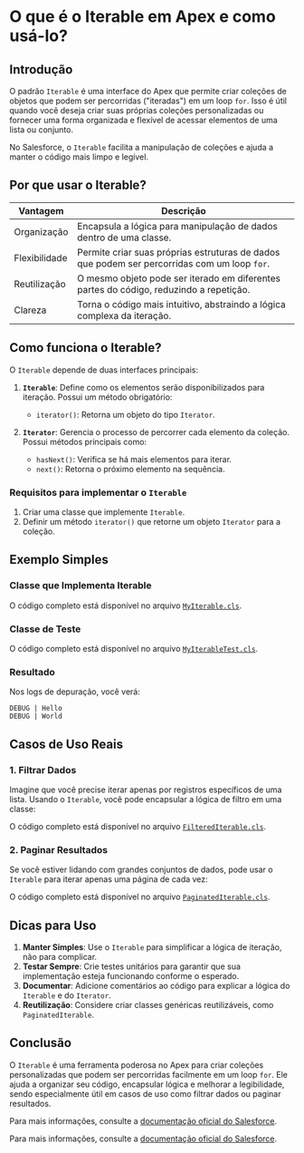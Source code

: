 # O que é o Iterable em Apex e como usá-lo?

## Introdução

O padrão `Iterable` é uma interface do Apex que permite criar coleções de objetos que podem ser percorridas ("iteradas") em um loop `for`. Isso é útil quando você deseja criar suas próprias coleções personalizadas ou fornecer uma forma organizada e flexível de acessar elementos de uma lista ou conjunto.

No Salesforce, o `Iterable` facilita a manipulação de coleções e ajuda a manter o código mais limpo e legível.

## Por que usar o Iterable?

| Vantagem      | Descrição                                                                                    |
| ------------- | -------------------------------------------------------------------------------------------- |
| Organização   | Encapsula a lógica para manipulação de dados dentro de uma classe.                           |
| Flexibilidade | Permite criar suas próprias estruturas de dados que podem ser percorridas com um loop `for`. |
| Reutilização  | O mesmo objeto pode ser iterado em diferentes partes do código, reduzindo a repetição.       |
| Clareza       | Torna o código mais intuitivo, abstraindo a lógica complexa da iteração.                     |

## Como funciona o Iterable?

O `Iterable` depende de duas interfaces principais:

1. **`Iterable`**: Define como os elementos serão disponibilizados para iteração. Possui um método obrigatório:

   - `iterator()`: Retorna um objeto do tipo `Iterator`.

2. **`Iterator`**: Gerencia o processo de percorrer cada elemento da coleção. Possui métodos principais como:

   - `hasNext()`: Verifica se há mais elementos para iterar.
   - `next()`: Retorna o próximo elemento na sequência.

### Requisitos para implementar o `Iterable`

1. Criar uma classe que implemente `Iterable`.
2. Definir um método `iterator()` que retorne um objeto `Iterator` para a coleção.

## Exemplo Simples

### Classe que Implementa Iterable

O código completo está disponível no arquivo [`MyIterable.cls`](./MyIterable.cls).

### Classe de Teste

O código completo está disponível no arquivo [`MyIterableTest.cls`](./MyIterableTest.cls).

### Resultado

Nos logs de depuração, você verá:

```
DEBUG | Hello
DEBUG | World
```

## Casos de Uso Reais

### 1. Filtrar Dados

Imagine que você precise iterar apenas por registros específicos de uma lista. Usando o `Iterable`, você pode encapsular a lógica de filtro em uma classe:

O código completo está disponível no arquivo [`FilteredIterable.cls`](./FilteredIterable.cls).

### 2. Paginar Resultados

Se você estiver lidando com grandes conjuntos de dados, pode usar o `Iterable` para iterar apenas uma página de cada vez:

O código completo está disponível no arquivo [`PaginatedIterable.cls`](./PaginatedIterable.cls).

## Dicas para Uso

1. **Manter Simples**: Use o `Iterable` para simplificar a lógica de iteração, não para complicar.
2. **Testar Sempre**: Crie testes unitários para garantir que sua implementação esteja funcionando conforme o esperado.
3. **Documentar**: Adicione comentários ao código para explicar a lógica do `Iterable` e do `Iterator`.
4. **Reutilização**: Considere criar classes genéricas reutilizáveis, como `PaginatedIterable`.

## Conclusão

O `Iterable` é uma ferramenta poderosa no Apex para criar coleções personalizadas que podem ser percorridas facilmente em um loop `for`. Ele ajuda a organizar seu código, encapsular lógica e melhorar a legibilidade, sendo especialmente útil em casos de uso como filtrar dados ou paginar resultados.

Para mais informações, consulte a [documentação oficial do Salesforce](https://developer.salesforce.com/docs/atlas.en-us.apexcode.meta/apexcode/apex_classes_iterable.htm).

Para mais informações, consulte a [documentação oficial do Salesforce](https://help.salesforce.com/s/articleView?id=release-notes.rn_apex_iterator_foreach.htm&release=246&type=5).

